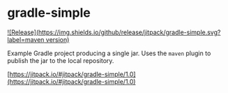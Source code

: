 # gradle-simple

[![Release](https://img.shields.io/github/release/jitpack/gradle-simple.svg?label=maven version)](https://jitpack.io/#jitpack/gradle-simple)

Example Gradle project producing a single jar. Uses the `maven` plugin to publish the jar to the local repository.

[https://jitpack.io/#jitpack/gradle-simple/1.0](https://jitpack.io/#jitpack/gradle-simple/1.0)



